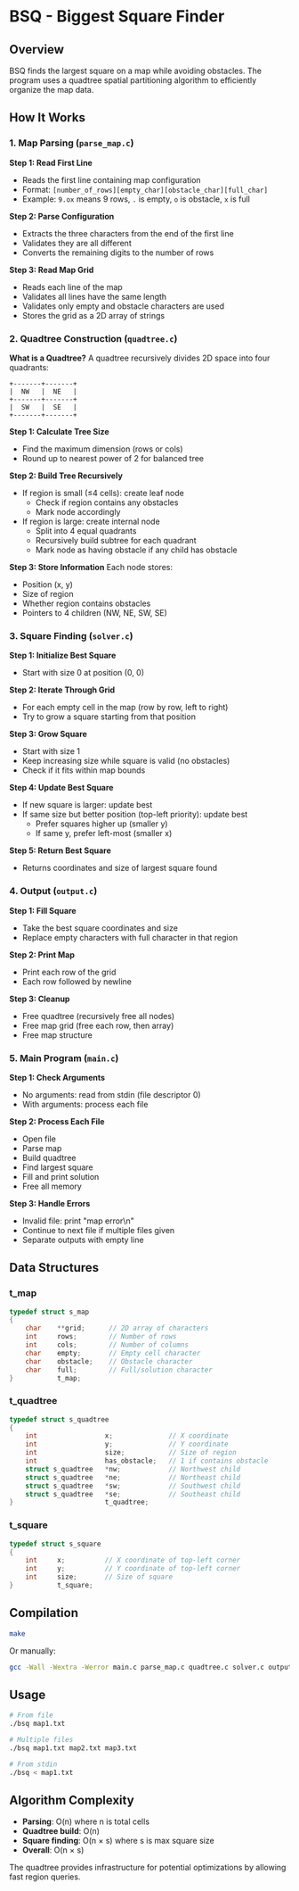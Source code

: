 # BSQ - Biggest Square Finder

## Overview
BSQ finds the largest square on a map while avoiding obstacles. The program uses a quadtree spatial partitioning algorithm to efficiently organize the map data.

## How It Works

### 1. Map Parsing (`parse_map.c`)

**Step 1: Read First Line**
- Reads the first line containing map configuration
- Format: `[number_of_rows][empty_char][obstacle_char][full_char]`
- Example: `9.ox` means 9 rows, `.` is empty, `o` is obstacle, `x` is full

**Step 2: Parse Configuration**
- Extracts the three characters from the end of the first line
- Validates they are all different
- Converts the remaining digits to the number of rows

**Step 3: Read Map Grid**
- Reads each line of the map
- Validates all lines have the same length
- Validates only empty and obstacle characters are used
- Stores the grid as a 2D array of strings

### 2. Quadtree Construction (`quadtree.c`)

**What is a Quadtree?**
A quadtree recursively divides 2D space into four quadrants:
```
+-------+-------+
|  NW   |  NE   |
+-------+-------+
|  SW   |  SE   |
+-------+-------+
```

**Step 1: Calculate Tree Size**
- Find the maximum dimension (rows or cols)
- Round up to nearest power of 2 for balanced tree

**Step 2: Build Tree Recursively**
- If region is small (≤4 cells): create leaf node
  - Check if region contains any obstacles
  - Mark node accordingly
- If region is large: create internal node
  - Split into 4 equal quadrants
  - Recursively build subtree for each quadrant
  - Mark node as having obstacle if any child has obstacle

**Step 3: Store Information**
Each node stores:
- Position (x, y)
- Size of region
- Whether region contains obstacles
- Pointers to 4 children (NW, NE, SW, SE)

### 3. Square Finding (`solver.c`)

**Step 1: Initialize Best Square**
- Start with size 0 at position (0, 0)

**Step 2: Iterate Through Grid**
- For each empty cell in the map (row by row, left to right)
- Try to grow a square starting from that position

**Step 3: Grow Square**
- Start with size 1
- Keep increasing size while square is valid (no obstacles)
- Check if it fits within map bounds

**Step 4: Update Best Square**
- If new square is larger: update best
- If same size but better position (top-left priority): update best
  - Prefer squares higher up (smaller y)
  - If same y, prefer left-most (smaller x)

**Step 5: Return Best Square**
- Returns coordinates and size of largest square found

### 4. Output (`output.c`)

**Step 1: Fill Square**
- Take the best square coordinates and size
- Replace empty characters with full character in that region

**Step 2: Print Map**
- Print each row of the grid
- Each row followed by newline

**Step 3: Cleanup**
- Free quadtree (recursively free all nodes)
- Free map grid (free each row, then array)
- Free map structure

### 5. Main Program (`main.c`)

**Step 1: Check Arguments**
- No arguments: read from stdin (file descriptor 0)
- With arguments: process each file

**Step 2: Process Each File**
- Open file
- Parse map
- Build quadtree
- Find largest square
- Fill and print solution
- Free all memory

**Step 3: Handle Errors**
- Invalid file: print "map error\n"
- Continue to next file if multiple files given
- Separate outputs with empty line

## Data Structures

### t_map
```c
typedef struct s_map
{
    char    **grid;      // 2D array of characters
    int     rows;        // Number of rows
    int     cols;        // Number of columns
    char    empty;       // Empty cell character
    char    obstacle;    // Obstacle character
    char    full;        // Full/solution character
}           t_map;
```

### t_quadtree
```c
typedef struct s_quadtree
{
    int                 x;              // X coordinate
    int                 y;              // Y coordinate
    int                 size;           // Size of region
    int                 has_obstacle;   // 1 if contains obstacle
    struct s_quadtree   *nw;            // Northwest child
    struct s_quadtree   *ne;            // Northeast child
    struct s_quadtree   *sw;            // Southwest child
    struct s_quadtree   *se;            // Southeast child
}                       t_quadtree;
```

### t_square
```c
typedef struct s_square
{
    int     x;          // X coordinate of top-left corner
    int     y;          // Y coordinate of top-left corner
    int     size;       // Size of square
}           t_square;
```

## Compilation

```bash
make
```

Or manually:
```bash
gcc -Wall -Wextra -Werror main.c parse_map.c quadtree.c solver.c output.c utils.c -o bsq
```

## Usage

```bash
# From file
./bsq map1.txt

# Multiple files
./bsq map1.txt map2.txt map3.txt

# From stdin
./bsq < map1.txt
```

## Algorithm Complexity

- **Parsing**: O(n) where n is total cells
- **Quadtree build**: O(n)
- **Square finding**: O(n × s) where s is max square size
- **Overall**: O(n × s)

The quadtree provides infrastructure for potential optimizations by allowing fast region queries.
